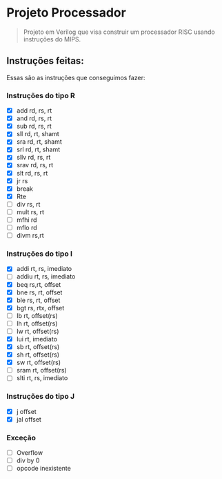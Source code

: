 # Projeto Processador

> Projeto em Verilog que visa construir um processador RISC usando instruções do MIPS.

## Instruções feitas:

Essas são as instruções que conseguimos fazer:

### Instruções do tipo R

- [x] add rd, rs, rt
- [x] and rd, rs, rt
- [x] sub rd, rs, rt
- [x] sll rd, rt, shamt
- [x] sra rd, rt, shamt
- [x] srl rd, rt, shamt 
- [x] sllv rd, rs, rt
- [x] srav rd, rs, rt
- [x] slt rd, rs, rt
- [x] jr rs
- [x] break 
- [x] Rte 
- [ ] div rs, rt
- [ ] mult rs, rt
- [ ] mfhi rd
- [ ] mflo rd
- [ ] divm rs,rt

### Instruções do tipo I

- [x] addi rt, rs, imediato
- [ ] addiu rt, rs, imediato
- [x] beq rs,rt, offset
- [x] bne rs, rt, offset 
- [x] ble rs, rt, offset 
- [x] bgt rs, rtx, offset 
- [ ] lb rt, offset(rs) 
- [ ] lh rt, offset(rs)
- [ ] lw rt, offset(rs)
- [x] lui rt, imediato
- [x] sb rt, offset(rs)
- [x] sh rt, offset(rs)
- [x] sw rt, offset(rs)
- [ ] sram rt, offset(rs) 
- [ ] slti rt, rs, imediato

### Instruções do tipo J

- [x] j offset
- [x] jal offset

### Exceção
- [ ] Overflow
- [ ] div by 0
- [ ] opcode inexistente
